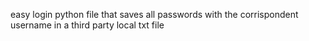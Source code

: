 easy login python file that saves all passwords with the corrispondent username
in a third party local txt file
